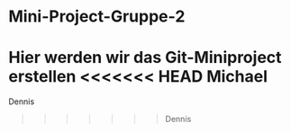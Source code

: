 # Mini-Project-Gruppe-2
Hier werden wir das Git-Miniproject erstellen
<<<<<<< HEAD
Michael
=======
Dennis
>>>>>>> Dennis
